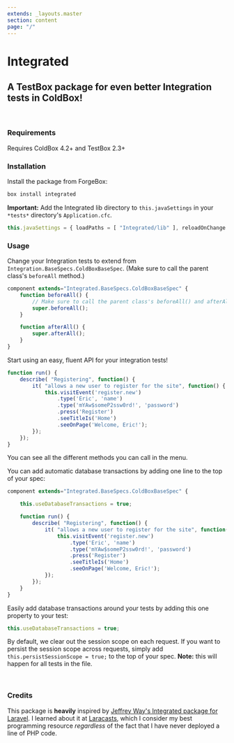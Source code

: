 ```yaml
---
extends: _layouts.master
section: content
page: "/"
---
```


<h1 class="title is-1">Integrated</h1>
<h2 class="subtitle is-3">A TestBox package for even better Integration tests in ColdBox!</h2>
<br />

<h3 class="title is-3">Requirements</h3>
<p class="content">Requires ColdBox 4.2+ and TestBox 2.3+</p>

<h3 class="title is-3">Installation</h3>

Install the package from ForgeBox:

```bash
box install integrated
```

**Important:**
Add the Integrated lib directory to `this.javaSettings` in your `*tests*` directory's `Application.cfc`.

```js
this.javaSettings = { loadPaths = [ "Integrated/lib" ], reloadOnChange = false };
```

### Usage

Change your Integration tests to extend from `Integration.BaseSpecs.ColdBoxBaseSpec`. (Make sure to call the parent class's `beforeAll` method.)

```js
component extends="Integrated.BaseSpecs.ColdBoxBaseSpec" {
    function beforeAll() {
        // Make sure to call the parent class's beforeAll() and afterAll() methods.
        super.beforeAll();
    }

    function afterAll() {
        super.afterAll();
    }
}
```

Start using an easy, fluent API for your integration tests!

```js
function run() {
    describe( "Registering", function() {
        it( "allows a new user to register for the site", function() {
            this.visitEvent('register.new')
                .type('Eric', 'name')
                .type('mYAw$someP2ssw0rd!', 'password')
                .press('Register')
                .seeTitleIs('Home')
                .seeOnPage('Welcome, Eric!');
        });
    });
}
```

You can see all the different methods you can call in the menu.

You can add automatic database transactions by adding one line to the top of your spec:

```js
component extends="Integrated.BaseSpecs.ColdBoxBaseSpec" {

    this.useDatabaseTransactions = true;

    function run() {
        describe( "Registering", function() {
            it( "allows a new user to register for the site", function() {
                this.visitEvent('register.new')
                    .type('Eric', 'name')
                    .type('mYAw$someP2ssw0rd!', 'password')
                    .press('Register')
                    .seeTitleIs('Home')
                    .seeOnPage('Welcome, Eric!');
            });
        });
    }
}
```

Easily add database transactions around your tests by adding this one property to your test:

```js
this.useDatabaseTransactions = true;
```

By default, we clear out the session scope on each request.  If you want to persist the session scope across requests, simply add `this.persistSessionScope = true;` to the top of your spec.  **Note:** this will happen for all tests in the file.

<br />
<h3 class="title is-3">Credits</h3>

This package is **heavily** inspired by [Jeffrey Way's Integrated package for Laravel](https://github.com/laracasts/Integrated).
I learned about it at [Laracasts](https://laracasts.com/), which I consider my best programming resource *regardless* of the fact that I have never deployed a line of PHP code.